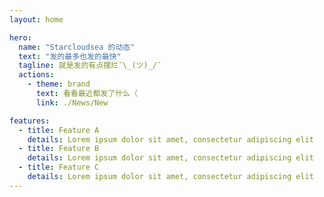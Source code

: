 ```yaml
---
layout: home

hero:
  name: "Starcloudsea 的动态"
  text: "发的最多也发的最快"
  tagline: 就是发的有点摆烂¯\_(ツ)_/¯
  actions:
    - theme: brand
      text: 看看最近都发了什么（
      link: ./News/New

features:
  - title: Feature A
    details: Lorem ipsum dolor sit amet, consectetur adipiscing elit
  - title: Feature B
    details: Lorem ipsum dolor sit amet, consectetur adipiscing elit
  - title: Feature C
    details: Lorem ipsum dolor sit amet, consectetur adipiscing elit
---
```


